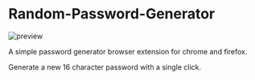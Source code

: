 # Random-Password-Generator

![preview](https://i.imgur.com/V3moh2v.png)

A simple password generator browser extension for chrome and firefox.

Generate a new 16 character password with a single click.
